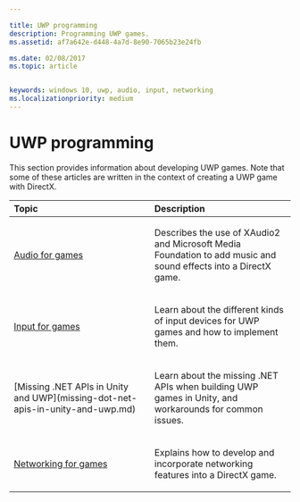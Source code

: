 ```yaml
---

title: UWP programming
description: Programming UWP games.
ms.assetid: af7a642e-d448-4a7d-8e90-7065b23e24fb

ms.date: 02/08/2017
ms.topic: article


keywords: windows 10, uwp, audio, input, networking
ms.localizationpriority: medium
---
```


# UWP programming

This section provides information about developing UWP games. Note that some of these articles are written in the context of creating a UWP game with DirectX.


<table>
<colgroup>
<col width="50%" />
<col width="50%" />
</colgroup>
<thead>
<tr class="header">
<th align="left">Topic</th>
<th align="left">Description</th>
</tr>
</thead>
<tbody>
<tr class="odd">
<td align="left"><p><a href="working-with-audio-in-your-directx-game.md">Audio for games</a></p></td>
<td align="left"><p>Describes the use of XAudio2 and Microsoft Media Foundation to add music and sound effects into a DirectX game.</p></td>
</tr>
<tr class="even">
<td align="left"><p><a href="input-for-games.md">Input for games</a></p></td>
<td align="left"><p>Learn about the different kinds of input devices for UWP games and how to implement them.</p></td>
</tr>
<tr class="odd">
    <td align="left">
        <p>[Missing .NET APIs in Unity and UWP](missing-dot-net-apis-in-unity-and-uwp.md)</p>
    </td>
    <td align="left">
        <p>Learn about the missing .NET APIs when building UWP games in Unity, and workarounds for common issues.</p>
    </td>
</tr>
<tr class="even">
<td align="left"><p><a href="work-with-networking-in-your-directx-game.md">Networking for games</a></p></td>
<td align="left"><p>Explains how to develop and incorporate networking features into a DirectX game.</p></td>
</tr>
</tbody>
</table>
 

 

 




